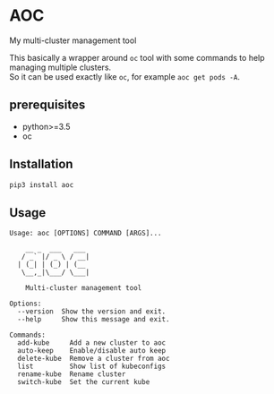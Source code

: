 # AOC

My multi-cluster management tool

This basically a wrapper around `oc` tool with some commands to help managing multiple clusters.  
So it can be used exactly like `oc`, for example `aoc get pods -A`.

## prerequisites
- python>=3.5
- oc

## Installation

```bash
pip3 install aoc
```

## Usage

```
Usage: aoc [OPTIONS] COMMAND [ARGS]...

    __ _  ___   ___ 
   / _` |/ _ \ / __|
  | (_| | (_) | (__ 
   \__,_|\___/ \___|

    Multi-cluster management tool

Options:
  --version  Show the version and exit.
  --help     Show this message and exit.

Commands:
  add-kube     Add a new cluster to aoc
  auto-keep    Enable/disable auto keep
  delete-kube  Remove a cluster from aoc
  list         Show list of kubeconfigs
  rename-kube  Rename cluster
  switch-kube  Set the current kube
```